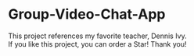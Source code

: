 # Group-Video-Chat-App

This project references my favorite teacher, Dennis Ivy.  
If you like this project, you can order a Star! Thank you!
